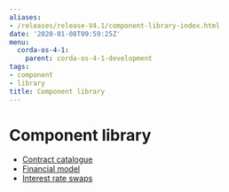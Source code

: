 ```yaml
---
aliases:
- /releases/release-V4.1/component-library-index.html
date: '2020-01-08T09:59:25Z'
menu:
  corda-os-4-1:
    parent: corda-os-4-1-development
tags:
- component
- library
title: Component library
---
```



# Component library



* [Contract catalogue](contract-catalogue.md)
* [Financial model](financial-model.md)
* [Interest rate swaps](contract-irs.md)



